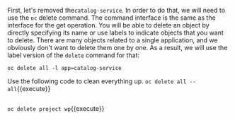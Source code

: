 
First, let's removed the`catalog-service`. In order to do that, we will need to use
the `oc` delete command. The command interface is the same as
the interface for the get operation. You will be able to delete an
object by directly specifying its name or use labels to indicate objects
that you want to delete. There are many objects related to a single
application, and we obviously don't want to delete them one by one. As a
result, we will use the label version of the `delete` command
for that:

```
oc delete all -l app=catalog-service
```

Use the following code to clean everything up.
`oc delete all --all`{{execute}}

```

```

`oc delete project wp`{{execute}}

```

```
